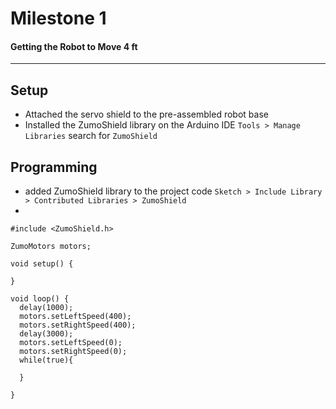 # Milestone 1
#### Getting the Robot to Move 4 ft
------

## Setup
- Attached the servo shield to the pre-assembled robot base
- Installed the ZumoShield library on the Arduino IDE 
      ```Tools > Manage Libraries``` search for ```ZumoShield```

## Programming
- added ZumoShield library to the project code 
      ```Sketch > Include Library > Contributed Libraries > ZumoShield```
- 
```
#include <ZumoShield.h>

ZumoMotors motors;

void setup() {
  
}

void loop() {
  delay(1000);
  motors.setLeftSpeed(400);
  motors.setRightSpeed(400);
  delay(3000);
  motors.setLeftSpeed(0);
  motors.setRightSpeed(0);
  while(true){
    
  }

}
```

